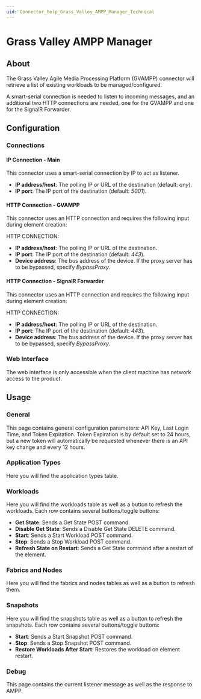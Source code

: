 ```yaml
---
uid: Connector_help_Grass_Valley_AMPP_Manager_Technical
---
```


# Grass Valley AMPP Manager

## About

The Grass Valley Agile Media Processing Platform (GVAMPP) connector will retrieve a list of existing workloads to be managed/configured.

A smart-serial connection is needed to listen to incoming messages, and an additional two HTTP connections are needed, one for the GVAMPP and one for the SignalR Forwarder.

## Configuration

### Connections

#### IP Connection - Main

This connector uses a smart-serial connection by IP to act as listener.

- **IP address/host**: The polling IP or URL of the destination (default: *any*).
- **IP port**: The IP port of the destination (default: *5001*).

#### HTTP Connection - GVAMPP

This connector uses an HTTP connection and requires the following input during element creation:

HTTP CONNECTION:

- **IP address/host**: The polling IP or URL of the destination.
- **IP port**: The IP port of the destination (default: *443*).
- **Device address**: The bus address of the device. If the proxy server has to be bypassed, specify *BypassProxy*.

#### HTTP Connection - SignalR Forwarder

This connector uses an HTTP connection and requires the following input during element creation:

HTTP CONNECTION:

- **IP address/host**: The polling IP or URL of the destination.
- **IP port**: The IP port of the destination (default: *443*).
- **Device address**: The bus address of the device. If the proxy server has to be bypassed, specify *BypassProxy*.

### Web Interface

The web interface is only accessible when the client machine has network access to the product.

## Usage

### General

This page contains general configuration parameters: API Key, Last Login Time, and Token Expiration. Token Expiration is by default set to 24 hours, but a new token will automatically be requested whenever there is an API key change and every 12 hours.

### Application Types

Here you will find the application types table.

### Workloads

Here you will find the workloads table as well as a button to refresh the workloads. Each row contains several buttons/toggle buttons:

- **Get State**: Sends a Get State POST command.
- **Disable Get State**: Sends a Disable Get State DELETE command.
- **Start**: Sends a Start Workload POST command.
- **Stop**: Sends a Stop Workload POST command.
- **Refresh State on Restart**: Sends a Get State command after a restart of the element.

### Fabrics and Nodes

Here you will find the fabrics and nodes tables as well as a button to refresh them.

### Snapshots

Here you will find the snapshots table as well as a button to refresh the snapshots. Each row contains several buttons/toggle buttons:

- **Start**: Sends a Start Snapshot POST command.
- **Stop**: Sends a Stop Snapshot POST command.
- **Restore Workloads After Start**: Restores the workload on element restart.

### Debug

This page contains the current listener message as well as the response to AMPP.
